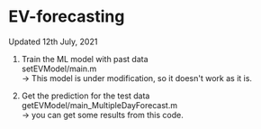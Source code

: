 # EV-forecasting

Updated 12th July, 2021

1. Train the ML model with past data  
setEVModel/main.m  
-> This model is under modification, so it doesn't work as it is.  

2. Get the prediction for the test data  
getEVModel/main_MultipleDayForecast.m  
-> you can get some results from this code.  
